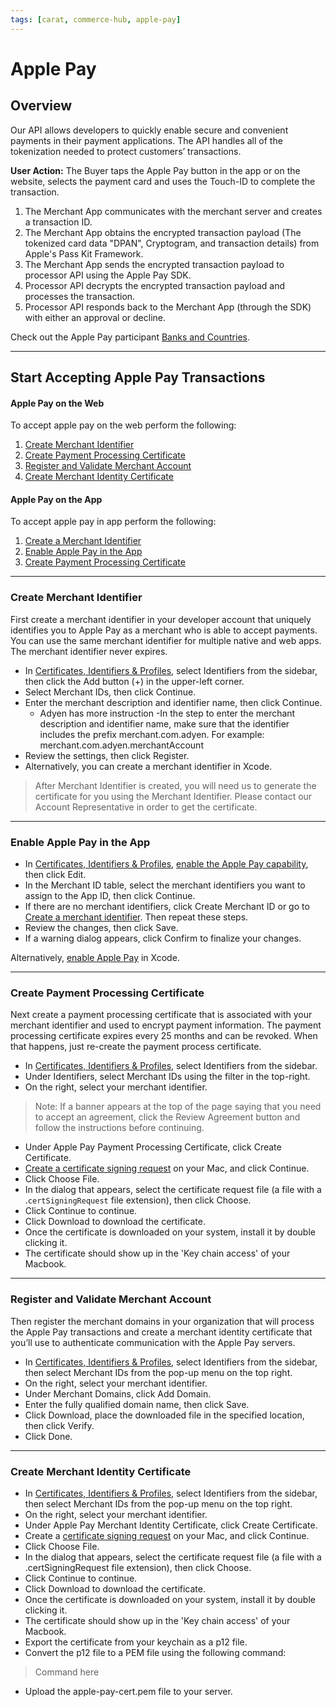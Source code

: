 ```yaml
---
tags: [carat, commerce-hub, apple-pay]
---
```


# Apple Pay

## Overview
Our API allows developers to quickly enable secure and convenient payments in their payment applications. The API handles all of the tokenization needed to protect customers’ transactions.

**User Action:** The Buyer taps the Apple Pay button in the app or on the website, selects the payment card and uses the Touch-ID to complete the transaction.
1. The Merchant App communicates with the merchant server and creates a transaction ID.
2. The Merchant App obtains the encrypted transaction payload (The tokenized card data "DPAN", Cryptogram, and transaction details) from Apple's Pass Kit Framework.
3. The Merchant App sends the encrypted transaction payload to processor API using the Apple Pay SDK.
4. Processor API decrypts the encrypted transaction payload and processes the transaction.
5. Processor API responds back to the Merchant App (through the SDK) with either an approval or decline.


Check out the Apple Pay participant [Banks and Countries](https://support.apple.com/en-us/HT204916).

---

## Start Accepting Apple Pay Transactions

#### Apple Pay on the Web

To accept apple pay on the web perform the following:

1. [Create Merchant Identifier](#create-merchant-identifier)
2. [Create Payment Processing Certificate](#create-payment-processing-certificate)
3. [Register and Validate Merchant Account](#register-and-validate-merchant-account)
4. [Create Merchant Identity Certificate](#create-merchant-identity-certificate)


#### Apple Pay on the App

To accept apple pay in app perform the following:

1. [Create a Merchant Identifier](#create-merchant-identifier)
2. [Enable Apple Pay in the App](#enable-apple-pay-in-the-app)
3. [Create Payment Processing Certificate](#create-payment-processing-certificate)

---

### Create Merchant Identifier

First create a merchant identifier in your developer account that uniquely identifies you to Apple Pay as a merchant who is able to accept payments. You can use the same merchant identifier for multiple native and web apps. The merchant identifier never expires.

- In [Certificates, Identifiers & Profiles](https://developer.apple.com/account/resources), select Identifiers from the sidebar, then click the Add button (+) in the upper-left corner.
- Select Merchant IDs, then click Continue.
- Enter the merchant description and identifier name, then click Continue.
  - Adyen has more instruction
    -In the step to enter the merchant description and identifier name, make sure that the identifier includes the prefix merchant.com.adyen. For example: merchant.com.adyen.merchantAccount
- Review the settings, then click Register.
- Alternatively, you can create a merchant identifier in Xcode.

<!-- theme: warning -->
>
> After Merchant Identifier is created, you will need us to generate the certificate for you using the Merchant Identifier. Please contact our Account Representative in order to get the certificate.

---

### Enable Apple Pay in the App

- In [Certificates, Identifiers & Profiles](https://developer.apple.com/account/resources), [enable the Apple Pay capability](https://help.apple.com/developer-account/#/dev4cb6dfbdb?sub=dev1d9758eca), then click Edit.
- In the Merchant ID table, select the merchant identifiers you want to assign to the App ID, then click Continue.
- If there are no merchant identifiers, click Create Merchant ID or go to [Create a merchant identifier](https://help.apple.com/developer-account/#/devb2e62b839?sub=dev103e030bb). Then repeat these steps.
- Review the changes, then click Save.
- If a warning dialog appears, click Confirm to finalize your changes.

Alternatively, [enable Apple Pay](https://help.apple.com/xcode/mac/current/#/deva43983eb7) in Xcode.

---

### Create Payment Processing Certificate

Next create a payment processing certificate that is associated with your merchant identifier and used to encrypt payment information. The payment processing certificate expires every 25 months and can be revoked. When that happens, just re-create the payment process certificate.

- In [Certificates, Identifiers & Profiles](https://developer.apple.com/account/resources), select Identifiers from the sidebar.
- Under Identifiers, select Merchant IDs using the filter in the top-right.
- On the right, select your merchant identifier.
>Note: If a banner appears at the top of the page saying that you need to accept an agreement, click the Review Agreement button and follow the instructions before continuing.
- Under Apple Pay Payment Processing Certificate, click Create Certificate.
- [Create a certificate signing request](https://help.apple.com/developer-account/#/devbfa00fef7?sub=dev103e030bb) on your Mac, and click Continue.
- Click Choose File.
- In the dialog that appears, select the certificate request file (a file with a .`certSigningRequest` file extension), then click Choose.
- Click Continue to continue.
- Click Download to download the certificate.
- Once the certificate is downloaded on your system, install it by double clicking it.
- The certificate should show up in the 'Key chain access' of your Macbook.

---

### Register and Validate Merchant Account

Then register the merchant domains in your organization that will process the Apple Pay transactions and create a merchant identity certificate that you’ll use to authenticate communication with the Apple Pay servers.


- In [Certificates, Identifiers & Profiles](https://developer.apple.com/account/resources), select Identifiers from the sidebar, then select Merchant IDs from the pop-up menu on the top right.
- On the right, select your merchant identifier.
- Under Merchant Domains, click Add Domain.
- Enter the fully qualified domain name, then click Save.
- Click Download, place the downloaded file in the specified location, then click Verify.
- Click Done.

---

### Create Merchant Identity Certificate

- In [Certificates, Identifiers & Profiles](https://developer.apple.com/account/resources), select Identifiers from the sidebar, then select Merchant IDs from the pop-up menu on the top right.
- On the right, select your merchant identifier.
- Under Apple Pay Merchant Identity Certificate, click Create Certificate.
- Create a [certificate signing request](https://help.apple.com/developer-account/#/devbfa00fef7) on your Mac, and click Continue.
- Click Choose File.
- In the dialog that appears, select the certificate request file (a file with a .certSigningRequest file extension), then click Choose.
- Click Continue to continue.
- Click Download to download the certificate.
- Once the certificate is downloaded on your system, install it by double clicking it.
- The certificate should show up in the 'Key chain access' of your Macbook.
- Export the certificate from your keychain as a p12 file.
- Convert the p12 file to a PEM file using the following command:
> Command here
- Upload the apple-pay-cert.pem file to your server.